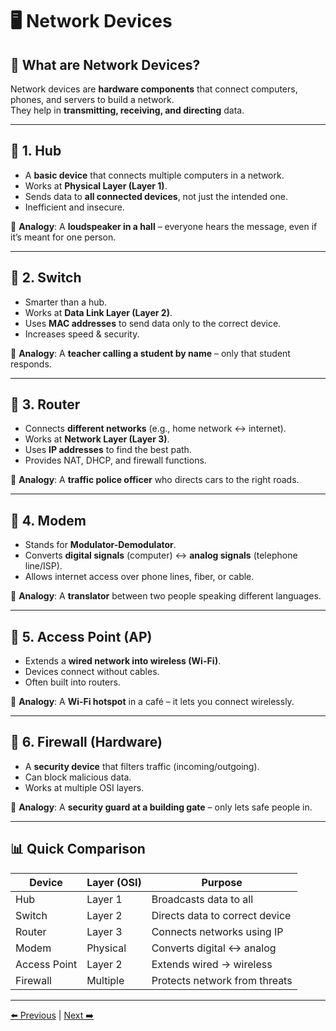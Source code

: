 # 🖥️ Network Devices

## 📌 What are Network Devices?
Network devices are **hardware components** that connect computers, phones, and servers to build a network.  
They help in **transmitting, receiving, and directing** data.

---

## 🔑 1. Hub
- A **basic device** that connects multiple computers in a network.  
- Works at **Physical Layer (Layer 1)**.  
- Sends data to **all connected devices**, not just the intended one.  
- Inefficient and insecure.

🔗 **Analogy**: A **loudspeaker in a hall** – everyone hears the message, even if it’s meant for one person.

---

## 🔑 2. Switch
- Smarter than a hub.  
- Works at **Data Link Layer (Layer 2)**.  
- Uses **MAC addresses** to send data only to the correct device.  
- Increases speed & security.

🔗 **Analogy**: A **teacher calling a student by name** – only that student responds.

---

## 🔑 3. Router
- Connects **different networks** (e.g., home network ↔ internet).  
- Works at **Network Layer (Layer 3)**.  
- Uses **IP addresses** to find the best path.  
- Provides NAT, DHCP, and firewall functions.

🔗 **Analogy**: A **traffic police officer** who directs cars to the right roads.

---

## 🔑 4. Modem
- Stands for **Modulator-Demodulator**.  
- Converts **digital signals** (computer) ↔ **analog signals** (telephone line/ISP).  
- Allows internet access over phone lines, fiber, or cable.

🔗 **Analogy**: A **translator** between two people speaking different languages.

---

## 🔑 5. Access Point (AP)
- Extends a **wired network into wireless (Wi-Fi)**.  
- Devices connect without cables.  
- Often built into routers.

🔗 **Analogy**: A **Wi-Fi hotspot** in a café – it lets you connect wirelessly.

---

## 🔑 6. Firewall (Hardware)
- A **security device** that filters traffic (incoming/outgoing).  
- Can block malicious data.  
- Works at multiple OSI layers.

🔗 **Analogy**: A **security guard at a building gate** – only lets safe people in.

---

## 📊 Quick Comparison

| Device   | Layer (OSI) | Purpose |
|----------|-------------|---------|
| Hub      | Layer 1     | Broadcasts data to all |
| Switch   | Layer 2     | Directs data to correct device |
| Router   | Layer 3     | Connects networks using IP |
| Modem    | Physical    | Converts digital ↔ analog |
| Access Point | Layer 2 | Extends wired → wireless |
| Firewall | Multiple    | Protects network from threats |

---


[⬅️ Previous](07_LAN_MAN_WAN.md) | [Next ➡️](09_Topologies.md)